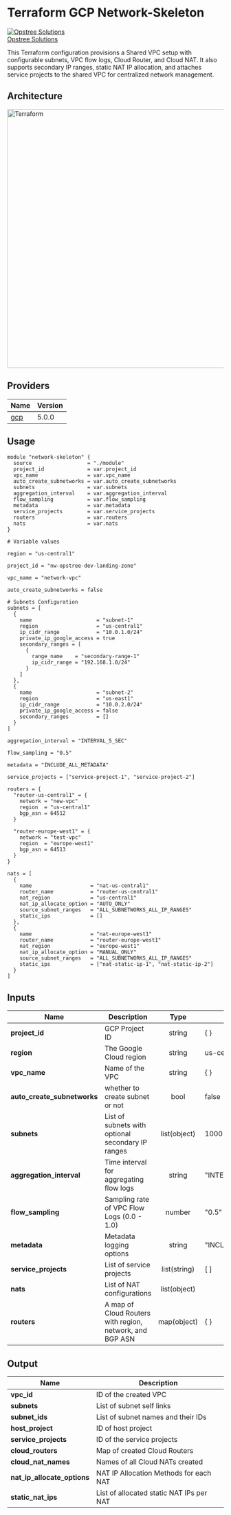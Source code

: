 # Terraform GCP Network-Skeleton

[![Opstree Solutions][opstree_avatar]][opstree_homepage]<br/>[Opstree Solutions][opstree_homepage] 

  [opstree_homepage]: https://opstree.github.io/
  [opstree_avatar]: https://img.cloudposse.com/150x150/https://github.com/opstree.png

This Terraform configuration provisions a Shared VPC setup with configurable subnets, VPC flow logs, Cloud Router, and Cloud NAT. It also supports secondary IP ranges, static NAT IP allocation, and attaches service projects to the shared VPC for centralized network management.


## Architecture

<img width="600" length="800" alt="Terraform" src="https://github.com/user-attachments/assets/22a28392-0bb2-47c9-802e-99ec9a9f7246">

## Providers

| Name                                              | Version  |
|---------------------------------------------------|----------|
| <a name="provider_gcp"></a> [gcp](#provider\_gcp) | 5.0.0   |

## Usage

```hcl
module "network-skeleton" {
  source                  = "./module"
  project_id              = var.project_id
  vpc_name                = var.vpc_name
  auto_create_subnetworks = var.auto_create_subnetworks
  subnets                 = var.subnets
  aggregation_interval    = var.aggregation_interval
  flow_sampling           = var.flow_sampling
  metadata                = var.metadata
  service_projects        = var.service_projects
  routers                 = var.routers
  nats                    = var.nats
}

# Variable values

region = "us-central1"

project_id = "nw-opstree-dev-landing-zone"

vpc_name = "network-vpc"

auto_create_subnetworks = false

# Subnets Configuration
subnets = [
  {
    name                     = "subnet-1"
    region                   = "us-central1"
    ip_cidr_range            = "10.0.1.0/24"
    private_ip_google_access = true
    secondary_ranges = [
      {
        range_name    = "secondary-range-1"
        ip_cidr_range = "192.168.1.0/24"
      }
    ]
  },
  {
    name                     = "subnet-2"
    region                   = "us-east1"
    ip_cidr_range            = "10.0.2.0/24"
    private_ip_google_access = false
    secondary_ranges         = []
  }
]

aggregation_interval = "INTERVAL_5_SEC"

flow_sampling = "0.5"

metadata = "INCLUDE_ALL_METADATA"

service_projects = ["service-project-1", "service-project-2"]

routers = {
  "router-us-central1" = {
    network = "new-vpc"
    region  = "us-central1"
    bgp_asn = 64512
  }

  "router-europe-west1" = {
    network = "test-vpc"
    region  = "europe-west1"
    bgp_asn = 64513
  }
}

nats = [
  {
    name                   = "nat-us-central1"
    router_name            = "router-us-central1"
    nat_region             = "us-central1"
    nat_ip_allocate_option = "AUTO_ONLY"
    source_subnet_ranges   = "ALL_SUBNETWORKS_ALL_IP_RANGES"
    static_ips             = []
  },
  {
    name                   = "nat-europe-west1"
    router_name            = "router-europe-west1"
    nat_region             = "europe-west1"
    nat_ip_allocate_option = "MANUAL_ONLY"
    source_subnet_ranges   = "ALL_SUBNETWORKS_ALL_IP_RANGES"
    static_ips             = ["nat-static-ip-1", "nat-static-ip-2"]
  }
]
```

## Inputs

| Name | Description | Type | Default | Required | 
|------|-------------|:----:|---------|:--------:|
|**project_id**| GCP Project ID | string | { } | yes| 
|**region**| The Google Cloud region | string | us-central1 | yes | 
|**vpc_name**| Name of the VPC | string | { } |yes| 
|**auto_create_subnetworks**| whether to create subnet or not | bool | false | yes| 
|**subnets** | List of subnets with optional secondary IP ranges | list(object) | 1000 | yes|
|**aggregation_interval**| Time interval for aggregating flow logs | string | "INTERVAL_5_SEC" | yes | 
|**flow_sampling**| Sampling rate of VPC Flow Logs (0.0 - 1.0) | number | "0.5" | yes| 
|**metadata**| Metadata logging options | string | "INCLUDE_ALL_METADATA" | yes| 
|**service_projects** | List of service projects | list(string) | [ ] | yes|
|**nats**| List of NAT configurations| list(object) |  | yes | 
|**routers**| A map of Cloud Routers with region, network, and BGP ASN | map(object) | { } | yes|


## Output
| Name | Description |
|------|-------------|
|**vpc_id**| ID of the created VPC | 
|**subnets**| List of subnet self links |
|**subnet_ids**| List of subnet names and their IDs|
|**host_project** | ID of host project |
|**service_projects**| ID of the service projects | 
|**cloud_routers**| Map of created Cloud Routers |
|**cloud_nat_names**| Names of all Cloud NATs created|
|**nat_ip_allocate_options** | NAT IP Allocation Methods for each NAT |
|**static_nat_ips** | List of allocated static NAT IPs per NAT |

                                                                                                              
